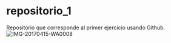 # repositorio_1
Repositorio que corresponde al primer ejercicio usando Github.
![IMG-20170415-WA0008](https://user-images.githubusercontent.com/94008713/141158801-5a6962e2-92dc-4809-a5c8-749a85028bfe.jpg)
